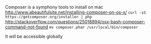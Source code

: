 Composer is a symphony tools 
to install on mac 
http://www.abeautifulsite.net/installing-composer-on-os-x/
```curl -sS https://getcomposer.org/installer | php```
http://stackoverflow.com/questions/25018894/osx-bash-composer-command-not-found
```mv composer.phar /usr/local/bin/composer```

It will be accessible globally